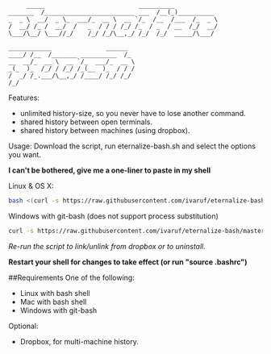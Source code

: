          _____                          __________
    _______  /_________________________ ___  /__(_)__________
    _  _ \  __/  _ \_  ___/_  __ \  __ `/_  /__  /___  /_  _ \
    /  __/ /_ /  __/  /   _  / / / /_/ /_  / _  / __  /_/  __/
    \___/\__/ \___//_/    /_/ /_/\__,_/ /_/  /_/  _____/\___/

    ____________               ______
    ____/ /__  /_______ __________  /_
    __  __/_  __ \  __ `/_  ___/_  __ \
    _(_  )_  /_/ / /_/ /_(__  )_  / / /
    /  _/ /_.___/\__,_/ /____/ /_/ /_/
    /_/

Features:
* unlimited history-size, so you never have to lose another command.
* shared history between open terminals.
* shared history between machines (using dropbox).

Usage:
Download the script, run eternalize-bash.sh and select the options you want.

**I can't be bothered, give me a one-liner to paste in my shell**

Linux & OS X:
```bash
bash <(curl -s https://raw.githubusercontent.com/ivaruf/eternalize-bash/master/eternalize_bash.sh)
```
Windows with git-bash (does not support process substitution)
```bash
curl -s https://raw.githubusercontent.com/ivaruf/eternalize-bash/master/eternalize_bash.sh > tmp.sh && ./tmp.sh && rm tmp.sh
```

*Re-run the script to link/unlink from dropbox or to uninstall.*

**Restart your shell for changes to take effect (or run "source .bashrc")**

##Requirements
One of the following:
* Linux with bash shell
* Mac with bash shell
* Windows with git-bash

Optional:
* Dropbox, for multi-machine history.
